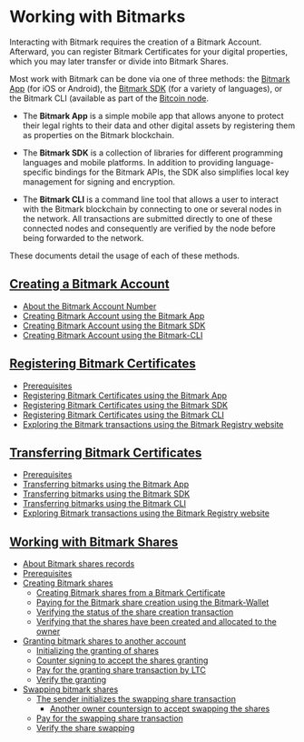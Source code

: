# Working with Bitmarks

Interacting with Bitmark requires the creation of a Bitmark Account. Afterward, you can register Bitmark Certificates for your digital properties, which you may later transfer or divide into Bitmark Shares.

Most work with Bitmark can be done via one of three methods: the [Bitmark App](https://a.bitmark.com/) (for iOS or Android), the [Bitmark SDK](https://github.com/bitmark-inc) (for a variety of languages), or the Bitmark CLI (available as part of the [Bitcoin node](https://github.com/bitmark-inc/docs/blob/master/learning-bitmark/quick-start/simple-solution-for-node-setup.md). 


* The **Bitmark App** is a simple mobile app that allows anyone to protect their legal rights to their data and other digital assets by registering them as properties on the Bitmark blockchain.

* The **Bitmark SDK** is a collection of libraries for different programming languages and mobile platforms. In addition to providing language-specific bindings for the Bitmark APIs, the SDK also simplifies local key management for signing and encryption.

* The **Bitmark CLI** is a command line tool that allows a user to interact with the Bitmark blockchain by connecting to one or several nodes in the network. All transactions are submitted directly to one of these connected nodes and consequently are verified by the node before being forwarded to the network.

These documents detail the usage of each of these methods. 

## [Creating a Bitmark Account](creating-bitmark-account.md#creating-bitmark-account)
  
* [About the Bitmark Account Number](creating-bitmark-account.md#about-the-bitmark-account-number)
* [Creating Bitmark Account using the Bitmark App](creating-bitmark-account.md#creating-a-bitmark-account-using-the-bitmark-app)
* [Creating Bitmark Account using the Bitmark SDK](creating-bitmark-account.md#creating-a-bitmark-account-using-the-bitmark-sdk)
* [Creating Bitmark Account using the Bitmark-CLI](creating-bitmark-account.md#creating-a-bitmark-account-using-the-bitmark-cli)


## [Registering Bitmark Certificates](issuing-bitmarks.md#registering-bitmark-certificates)
  
* [Prerequisites](issuing-bitmarks.md#prerequisites)
* [Registering Bitmark Certificates using the Bitmark App](issuing-bitmarks.md#registering-bitmark-certificates-using-the-bitmark-app)
* [Registering Bitmark Certificates using the Bitmark SDK](issuing-bitmarks.md#registering-bitmark-certificates-using-the-bitmark-sdk)
* [Registering Bitmark Certificates using the Bitmark CLI](issuing-bitmarks.md#registering-bitmark-certificates-using-the-bitmark-cli)
* [Exploring the Bitmark transactions using the Bitmark Registry website](issuing-bitmarks.md#exploring-the-bitmark-transactions-using-the-bitmark-registry-website)


## [Transferring Bitmark Certificates](transferring-bitmarks.md#transferring-bitmark-certificates)
  
* [Prerequisites](transferring-bitmarks.md#prerequisites)
* [Transferring bitmarks using the Bitmark App](transferring-bitmarks.md#transferring-bitmarks-using-the-bitmark-app)
* [Transferring bitmarks using the Bitmark SDK](transferring-bitmarks.md#transferring-bitmarks-using-the-bitmark-sdk)
* [Transferring bitmarks using the Bitmark CLI](transferring-bitmarks.md#transferring-bitmarks-using-the-bitmark-cli)
* [Exploring Bitmark transactions using the Bitmark Registry website](transferring-bitmarks.md#exploring-the-bitmark-transactions-using-the-bitmark-registry-website)


## [Working with Bitmark Shares](using-bitmark-shares.md#bitmark-shares)
  
* [About Bitmark shares records](using-bitmark-shares.md#about-bitmark-shares-records)
* [Prerequisites](using-bitmark-shares.md#prerequisites)
* [Creating Bitmark shares](using-bitmark-shares.md#creating-bitmark-shares)
  * [Creating Bitmark shares from a Bitmark Certificate](using-bitmark-shares.md#creating-bitmark-shares-from-a-bitmark-certificate)
  * [Paying for the Bitmark share creation using the Bitmark\-Wallet](using-bitmark-shares.md#paying-for-the-bitmark-share-creation-using-the-bitmark-wallet)
  * [Verifying the status of the share creation transaction](using-bitmark-shares.md#verifying-the-status-of-the-share-creation-transaction)
  * [Verifying that the shares have been created and allocated to the owner](using-bitmark-shares.md#verifying-that-the-shares-have-been-created-and-allocated-to-the-owner)
* [Granting bitmark shares to another account](using-bitmark-shares.md#granting-bitmark-shares-to-another-account)
  * [Initializing the granting of shares](using-bitmark-shares.md#initializing-the-granting-of-shares)
  * [Counter signing to accept the shares granting](using-bitmark-shares.md#counter-signing-to-accept-the-shares-granting)
  * [Pay for the granting share transaction by LTC](using-bitmark-shares.md#pay-for-the-granting-share-transaction-by-ltc)
  * [Verify the granting](using-bitmark-shares.md#verify-the-granting)
* [Swapping bitmark shares](using-bitmark-shares.md#swapping-bitmark-shares)
  * [The sender initializes the swapping share transaction](using-bitmark-shares.md#the-sender-initializes-the-swapping-share-transaction)
    * [Another owner countersign to accept swapping the shares](using-bitmark-shares.md#another-owner-countersign-to-accept-swapping-the-shares)
  * [Pay for the swapping share transaction](using-bitmark-shares.md#pay-for-the-swapping-share-transaction)
  * [Verify the share swapping](using-bitmark-shares.md#verify-the-share-swapping)

